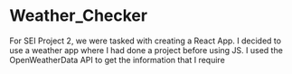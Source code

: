 # Weather_Checker

For SEI Project 2, we were tasked with creating a React App. I decided to use a weather app where I had done a project before using JS. 
I used the OpenWeatherData API to get the information that I require
